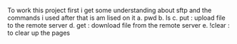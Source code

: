 To work this project first i get some understanding about sftp and the commands i used after that is am lised on it 
		a. pwd
		b. ls
		c. put : upload file to the remote server
		d. get : download file from the remote server
		e. !clear : to clear up the pages

